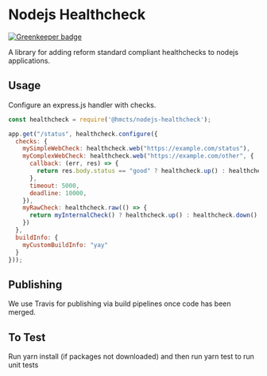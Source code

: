 # Nodejs Healthcheck

[![Greenkeeper badge](https://badges.greenkeeper.io/hmcts/nodejs-healthcheck.svg)](https://greenkeeper.io/)

A library for adding reform standard compliant healthchecks to nodejs applications.

## Usage

Configure an express.js handler with checks.

```javascript
const healthcheck = require('@hmcts/nodejs-healthcheck');

app.get("/status", healthcheck.configure({
  checks: {
    mySimpleWebCheck: healthcheck.web("https://example.com/status"),
    myComplexWebCheck: healthcheck.web("https://example.com/other", {
      callback: (err, res) => {
        return res.body.status == "good" ? healthcheck.up() : healthcheck.down()
      },
      timeout: 5000,
      deadline: 10000,
    }),
    myRawCheck: healthcheck.raw(() => {
      return myInternalCheck() ? healthcheck.up() : healthcheck.down()
    })
  },
  buildInfo: {
    myCustomBuildInfo: "yay"
  }
}));
```

## Publishing

We use Travis for publishing via build pipelines once code has been merged.

## To Test

Run yarn install (if packages not downloaded) and then run yarn test to run unit tests
